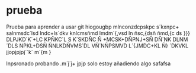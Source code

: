 # prueba
Prueba para aprender a usar git
hiogougbp
mlnconzdcpskpc
s´kxnpc+
salnmsdc´lsd
lndc+ls´dkv
knlcmsñmd
lmdm´{,vsd
ln ñsc,{dsñ
ñmd,{c
ds  }}}
DLPJKD´K´+LC
KPÑKC´L
S
K´SKDÑC
Ñ
+MCSK+DÑPNJ+SÑ
DÑ´NK
DLNM´DLS
NPKL+DSÑ
ÑNLKDÑVMS´DL
VÑ´NÑPSMVD
L´{JMDC+KL
Ñ}
´DKVKL
jjopjpjpj´´k´
m´{m
}

lnpsronado
probando
.m´j´j+
jpjp
 solo estoy añadiendo algo
 safafsa
 